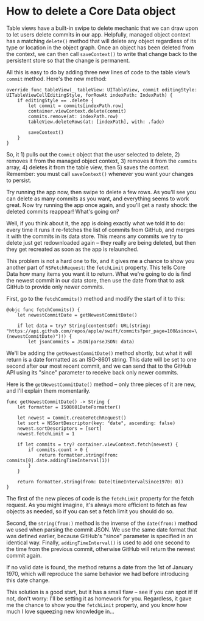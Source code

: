 # How to delete a Core Data object

Table views have a built-in swipe to delete mechanic that we can draw upon to let users delete commits in our app. Helpfully, managed object context has a matching `delete()` method that will delete any object regardless of its type or location in the object graph. Once an object has been deleted from the context, we can then call `saveContext()` to write that change back to the persistent store so that the change is permanent.

All this is easy to do by adding three new lines of code to the table view’s `commit` method. Here's the new method:

    override func tableView(_ tableView: UITableView, commit editingStyle: UITableViewCellEditingStyle, forRowAt indexPath: IndexPath) {
        if editingStyle == .delete {
            let commit = commits[indexPath.row]
            container.viewContext.delete(commit)
            commits.remove(at: indexPath.row)
            tableView.deleteRows(at: [indexPath], with: .fade)

            saveContext()
        }
    }

So, it 1) pulls out the `Commit` object that the user selected to delete, 2) removes it from the managed object context, 3) removes it from the `commits` array, 4) deletes it from the table view, then 5) saves the context. Remember: you must call `saveContext()` whenever you want your changes to persist.

Try running the app now, then swipe to delete a few rows. As you'll see you can delete as many commits as you want, and everything seems to work great. Now try running the app once again, and you'll get a nasty shock: the deleted commits reappear! What's going on?

Well, if you think about it, the app is doing exactly what we told it to do: every time it runs it re-fetches the list of commits from GitHub, and merges it with the commits in its data store. This means any commits we try to delete just get redownloaded again – they really are being deleted, but then they get recreated as soon as the app is relaunched.

This problem is not a hard one to fix, and it gives me a chance to show you another part of `NSFetchRequest`: the `fetchLimit` property. This tells Core Data how many items you want it to return. What we're going to do is find the newest commit in our data store, then use the date from that to ask GitHub to provide only newer commits.

First, go to the `fetchCommits()` method and modify the start of it to this:

    @objc func fetchCommits() {
        let newestCommitDate = getNewestCommitDate()

        if let data = try? String(contentsOf: URL(string: "https://api.github.com/repos/apple/swift/commits?per_page=100&since=\(newestCommitDate)")!) {
            let jsonCommits = JSON(parseJSON: data)

We'll be adding the `getNewestCommitDate()` method shortly, but what it will return is a date formatted as an ISO-8601 string. This date will be set to one second after our most recent commit, and we can send that to the GitHub API using its "since" parameter to receive back only newer commits.

Here is the `getNewestCommitDate()` method – only three pieces of it are new, and I'll explain them momentarily.

    func getNewestCommitDate() -> String {
        let formatter = ISO8601DateFormatter()

        let newest = Commit.createFetchRequest()
        let sort = NSSortDescriptor(key: "date", ascending: false)
        newest.sortDescriptors = [sort]
        newest.fetchLimit = 1

        if let commits = try? container.viewContext.fetch(newest) {
            if commits.count > 0 {
                return formatter.string(from: commits[0].date.addingTimeInterval(1))
            }
        }

        return formatter.string(from: Date(timeIntervalSince1970: 0))
    }

The first of the new pieces of code is the `fetchLimit` property for the fetch request. As you might imagine, it's always more efficient to fetch as few objects as needed, so if you can set a fetch limit you should do so.

Second, the `string(from:)` method is the inverse of the `date(from:)` method we used when parsing the commit JSON. We use the same date format that was defined earlier, because GitHub's "since" parameter is specified in an identical way. Finally, `addingTimeInterval()` is used to add one second to the time from the previous commit, otherwise GitHub will return the newest commit again.

If no valid date is found, the method returns a date from the 1st of January 1970, which will reproduce the same behavior we had before introducing this date change.

This solution is a good start, but it has a small flaw – see if you can spot it! If not, don't worry: I'll be setting it as homework for you. Regardless, it gave me the chance to show you the `fetchLimit` property, and you know how much I love squeezing new knowledge in…
